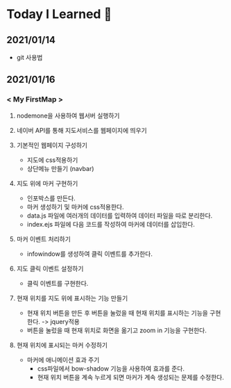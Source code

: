 # Today I Learned :hamster:

## 2021/01/14
* git 사용법


## 2021/01/16
### < My FirstMap >
1. nodemone을 사용하여 웹서버 실행하기

2. 네이버 API를 통해 지도서비스를 웹페이지에 띄우기

3. 기본적인 웹페이지 구성하기
    * 지도에 css적용하기
    * 상단메뉴 만들기 (navbar)

3. 지도 위에 마커 구현하기
    * 인포박스를 만든다.
    * 마커 생성하기 및 마커에 css적용한다.
    * data.js 파일에 여러개의 데이터를 입력하여 데이터 파일을 따로 분리한다.
    * index.ejs 파일에 다음 코드를 작성하여 마커에 데이터를 삽입한다.
    
4. 마커 이벤트 처리하기
    * infowindow를 생성하여 클릭 이벤트를 추가한다.
    

5. 지도 클릭 이벤트 설정하기
    * 클릭 이벤트를 구현한다.

6. 현재 위치를 지도 위에 표시하는 기능 만들기
    * 현재 위치 버튼을 만든 후 버튼을 눌렀을 때 현재 위치를 표시하는 기능을 구현한다.
         -> jquery적용
    * 버튼을 눌렀을 때 현재 위치로 화면을 옮기고 zoom in 기능을 구현한다.

7. 현재 위치에 표시되는 마커 수정하기
    * 마커에 애니메이션 효과 주기
        * css파일에서 bow-shadow 기능을 사용하여 효과를 준다.
        * 현재 위치 버튼을 계속 누르게 되면 마커가 계속 생성되는 문제를 수정한다.


    
